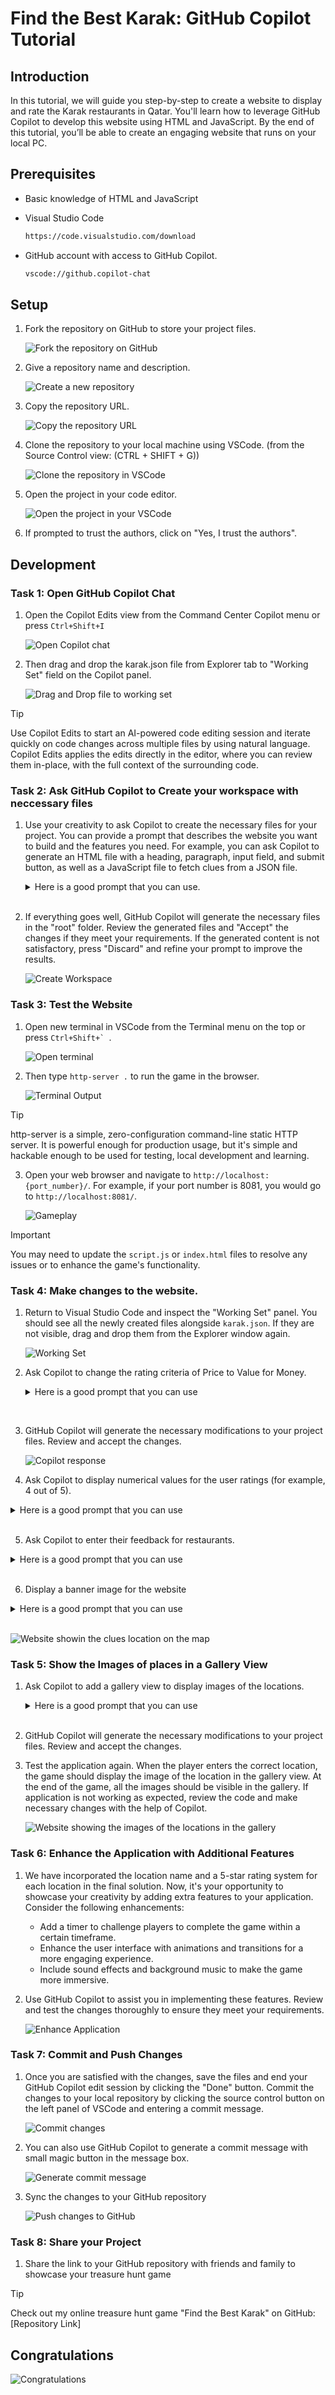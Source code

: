 # Find the Best Karak: GitHub Copilot Tutorial

## Introduction

 In this tutorial, we will guide you step-by-step to create a website to display and rate the Karak restaurants in Qatar. You'll learn how to leverage GitHub Copilot to develop this website using HTML and JavaScript. By the end of this tutorial, you’ll be able to create an engaging website that runs on your local PC.

## Prerequisites

* Basic knowledge of HTML and JavaScript

* Visual Studio Code
  ```bash
  https://code.visualstudio.com/download
  ```
  
* GitHub account with access to GitHub Copilot.
  
  ```bash
  vscode://github.copilot-chat
  ```

## Setup

1. Fork the repository on GitHub to store your project files.

    ![Fork the repository on GitHub](./Assets/fork_repo.png)

2. Give a repository name and description.

    ![Create a new repository](./Assets/fork_repo_name.png)

3. Copy the repository URL.

    ![Copy the repository URL](./Assets/copy_repo_url.png)

4. Clone the repository to your local machine using VSCode. (from the Source Control view:  (CTRL + SHIFT + G)) 

    ![Clone the repository in VSCode](./Assets/image-3.png)

5. Open the project in your code editor.

    ![Open the project in your VSCode](./Assets/image-4.png)
   
6. If prompted to trust the authors, click on "Yes, I trust the authors".
   
## Development

### Task 1: Open GitHub Copilot Chat

1. Open the Copilot Edits view from the Command Center Copilot menu or press ```Ctrl+Shift+I```

    ![Open Copilot chat](./Assets/image-5.png)

2. Then drag and drop the karak.json file from Explorer tab to "Working Set" field on the Copilot panel.

    ![Drag and Drop file to working set](./Assets/image-14.png)

> [!TIP]
> Use Copilot Edits to start an AI-powered code editing session and iterate quickly on code changes across multiple files by using natural language. Copilot Edits applies the edits directly in the editor, where you can review them in-place, with the full context of the surrounding code.

### Task 2: Ask GitHub Copilot to Create your workspace with neccessary files

1. Use your creativity to ask Copilot to create the necessary files for your project. You can provide a prompt that describes the website you want to build and the features you need. For example, you can ask Copilot to generate an HTML file with a heading, paragraph, input field, and submit button, as well as a JavaScript file to fetch clues from a JSON file.

   <details>
        <summary>Here is a good prompt that you can use.</summary>

         I'm creating a website called "Find the best Karak tea" using HTML and JavaScript. The website should display various restaurant names, description and images in the HTML page. You can find the titles, descriptions and images in karak.json. Please help me generate the basic HTML, JavaScript and CSS files needed for this website in the root folder. The HTML file will include a heading, a paragraph to display description, a star based rating system for the following properties: Taste, Ambience, Price, Fragrance and Overall rating.

   </details>
   &nbsp;

2. If everything goes well, GitHub Copilot will generate the necessary files in the "root" folder. Review the generated files and "Accept" the changes if they meet your requirements. If the generated content is not satisfactory, press "Discard" and refine your prompt to improve the results.

   ![Create Workspace](./Assets/image-6.png)

### Task 3: Test the Website

1. Open new terminal in VSCode from the Terminal menu on the top or press ```Ctrl+Shift+` ```.

    ![Open terminal](./Assets/image-7.png)

2. Then type ```http-server .```  to run the game in the browser.

   ![Terminal Output](./Assets/image-15.png)
   &nbsp;

> [!TIP]
> http-server is a simple, zero-configuration command-line static HTTP server. It is powerful enough for production usage, but it's simple and hackable enough to be used for testing, local development and learning.

3. Open your web browser and navigate to `http://localhost:{port_number}/`. For example, if your port number is 8081, you would go to `http://localhost:8081/`.

   ![Gameplay](./Assets/image-8.png)

> [!IMPORTANT]  
> You may need to update the `script.js` or `index.html` files to resolve any issues or to enhance the game's functionality.

### Task 4: Make changes to the website.

1. Return to Visual Studio Code and inspect the "Working Set" panel. You should see all the newly created files alongside `karak.json`. If they are not visible, drag and drop them from the Explorer window again.

   ![Working Set](./Assets/image-16.png)

2. Ask Copilot to change the rating criteria of Price to Value for Money.

   <details>
      <summary> Here is a good prompt that you can use </summary>

       Please change the rating criteria to "Taste, Fragrance, Ambience, Value for Money, and Overall rating"
   </details>
&nbsp;

3. GitHub Copilot will generate the necessary modifications to your project files. Review and accept the changes.

   ![Copilot response](./Assets/image-9.png)
   &nbsp;

4. Ask Copilot to display numerical values for the user ratings (for example, 4 out of 5).

<details>
      <summary> Here is a good prompt that you can use </summary>
 
       Please display the rating values when user selects a rating. For example, Taste: (4/5) when user selects 4 stars.
</details>
&nbsp;

5. Ask Copilot to enter their feedback for restaurants.

<details>
      <summary> Here is a good prompt that you can use </summary>
 
       provide an option for users to enter their feedback as text for each karak shop, and submit the feedback and ratings.
</details>
&nbsp;

6. Display a banner image for the website

<details>
      <summary> Here is a good prompt that you can use </summary>
 
       display a scrollable banner image in the website, using images from images/banner folder.
</details>
&nbsp;


   ![Website showin the clues location on the map](./Assets/image-17.png)

### Task 5: Show the Images of places in a Gallery View

1. Ask Copilot to add a gallery view to display images of the locations.

   <details>
      <summary> Here is a good prompt that you can use </summary>

       I want to add a gallery view to my page. 
       Whenever a user finds the right answer I want to show the image of the place in the gallery. 
       You can find the image URLs of the locations in clues.json. 
       Please help me to add the gallery view to the page and show the images of the places in the gallery.
   </details>
   &nbsp;
2. GitHub Copilot will generate the necessary modifications to your project files. Review and accept the changes.
3. Test the application again. When the player enters the correct location, the game should display the image of the location in the gallery view. At the end of the game, all the images should be visible in the gallery. If application is not working as expected, review the code and make necessary changes with the help of Copilot.

   ![Website showing the images of the locations in the gallery](./Assets/image-18.png)

### Task 6: Enhance the Application with Additional Features

1. We have incorporated the location name and a 5-star rating system for each location in the final solution. Now, it's your opportunity to showcase your creativity by adding extra features to your application. Consider the following enhancements:

   * Add a timer to challenge players to complete the game within a certain timeframe.
   * Enhance the user interface with animations and transitions for a more engaging experience.
   * Include sound effects and background music to make the game more immersive.

2. Use GitHub Copilot to assist you in implementing these features. Review and test the changes thoroughly to ensure they meet your requirements.

   ![Enhance Application](./Assets/image-19.png)

### Task 7: Commit and Push Changes

1. Once you are satisfied with the changes, save the files and end your GitHub Copilot edit session by clicking the "Done" button. Commit the changes to your local repository by clicking the source control button on the left panel of VSCode and entering a commit message.

   ![Commit changes](./Assets/image-10.png)

2. You can also use GitHub Copilot to generate a commit message with small magic button in the message box.

   ![Generate commit message](./Assets/image-11.png)

3. Sync the changes to your GitHub repository

   ![Push changes to GitHub](./Assets/image-12.png)

### Task 8: Share your Project

1. Share the link to your GitHub repository with friends and family to showcase your treasure hunt game

> [!TIP]
> Check out my online treasure hunt game "Find the Best Karak" on GitHub: [Repository Link]

## Congratulations

![Congratulations](./Assets/image-13.png)
